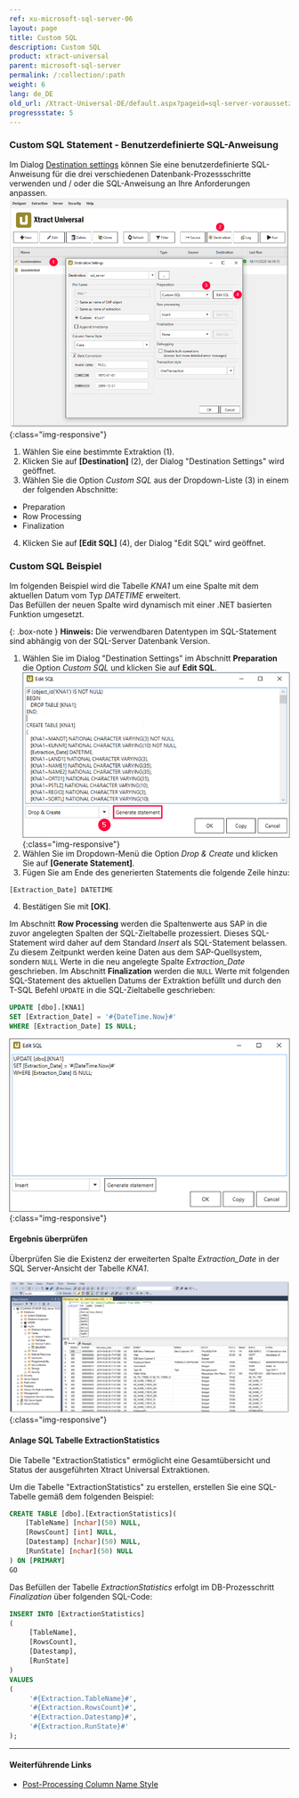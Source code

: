 ```yaml
---
ref: xu-microsoft-sql-server-06
layout: page
title: Custom SQL
description: Custom SQL
product: xtract-universal
parent: microsoft-sql-server
permalink: /:collection/:path
weight: 6
lang: de_DE
old_url: /Xtract-Universal-DE/default.aspx?pageid=sql-server-voraussetzungen
progressstate: 5
---
```

### Custom SQL Statement - Benutzerdefinierte SQL-Anweisung

Im Dialog [Destination settings](./sql-server-einstellungen#destination-settings-öffnen) können Sie eine benutzerdefinierte SQL-Anweisung für die drei verschiedenen Datenbank-Prozessschritte verwenden und / oder die SQL-Anweisung an Ihre Anforderungen anpassen.
![Destination-Settings](/img/content/destination_settings.png){:class="img-responsive"}
1. Wählen Sie eine bestimmte Extraktion (1).
2. Klicken Sie auf **[Destination]** (2), der Dialog "Destination Settings" wird geöffnet.
3. Wählen Sie die Option *Custom SQL* aus der Dropdown-Liste (3) in einem der folgenden Abschnitte:
- Preparation 
- Row Processing
- Finalization
4. Klicken Sie auf **[Edit SQL]** (4), der Dialog "Edit SQL" wird geöffnet.

### Custom SQL Beispiel
Im folgenden Beispiel wird die Tabelle *KNA1* um eine Spalte mit dem aktuellen Datum vom Typ *DATETIME* erweitert. <br>
Das Befüllen der neuen Spalte wird dynamisch mit einer .NET basierten Funktion umgesetzt. 

{: .box-note }
**Hinweis:** Die verwendbaren Datentypen im SQL-Statement sind abhängig von der SQL-Server Datenbank Version.

1. Wählen Sie im Dialog "Destination Settings" im Abschnitt **Preparation** die Option *Custom SQL* und klicken Sie auf **Edit SQL**.
![Custom-SQL_Prep](/img/content/custom_sql_preparation_statement.png){:class="img-responsive"}
2. Wählen Sie im Dropdown-Menü die Option *Drop & Create* und klicken Sie auf **[Generate Statement]**. 
3. Fügen Sie am Ende des generierten Statements die folgende Zeile hinzu: <br>
```sql
[Extraction_Date] DATETIME
```
4. Bestätigen Sie mit **[OK]**. <br>

Im Abschnitt **Row Processing** werden die Spaltenwerte aus SAP in die zuvor angelegten Spalten der SQL-Zieltabelle prozessiert. Dieses SQL-Statement wird daher auf dem Standard *Insert* als SQL-Statement belassen. Zu diesem Zeitpunkt werden keine Daten aus dem SAP-Quellsystem, sondern `NULL` Werte in die neu angelegte Spalte *Extraction_Date* geschrieben.
Im Abschnitt **Finalization** werden die `NULL` Werte mit folgenden SQL-Statement des aktuellen Datums der Extraktion befüllt und durch den T-SQL Befehl `UPDATE` in die SQL-Zieltabelle geschrieben: 

```sql
UPDATE [dbo].[KNA1] 
SET [Extraction_Date] = '#{DateTime.Now}#' 
WHERE [Extraction_Date] IS NULL; 
```

![Custom-SQL_Final](/img/content/custom_sql_finalization_statement.png){:class="img-responsive"}

#### Ergebnis überprüfen

Überprüfen Sie die Existenz der erweiterten Spalte *Extraction_Date* in der SQL Server-Ansicht der Tabelle *KNA1*.

![Custom_SQL_SQL_Server_Ausgabe](/img/content/sql_server_ansicht_extraction_date_spalte.png){:class="img-responsive"}

#### Anlage SQL Tabelle ExtractionStatistics

Die Tabelle "ExtractionStatistics" ermöglicht eine Gesamtübersicht und Status der ausgeführten Xtract Universal Extraktionen.

Um die Tabelle "ExtractionStatistics" zu erstellen, erstellen Sie eine SQL-Tabelle gemäß dem folgenden Beispiel:


```sql
CREATE TABLE [dbo].[ExtractionStatistics](
	[TableName] [nchar](50) NULL,
	[RowsCount] [int] NULL,
	[Datestamp] [nchar](50) NULL,
	[RunState] [nchar](50) NULL
) ON [PRIMARY]
GO
```

Das Befüllen der Tabelle *ExtractionStatistics* erfolgt im DB-Prozesschritt *Finalization* über folgenden SQL-Code:

```sql
INSERT INTO [ExtractionStatistics]
(
     [TableName], 
     [RowsCount], 
     [Datestamp],
     [RunState]
)
VALUES
(
     '#{Extraction.TableName}#', 
     '#{Extraction.RowsCount}#',
     '#{Extraction.Datestamp}#',
     '#{Extraction.RunState}#'
);
```
***********
#### Weiterführende Links
- [Post-Processing Column Name Style](https://kb.theobald-software.com/xtract-universal/adjust-column-name-style)